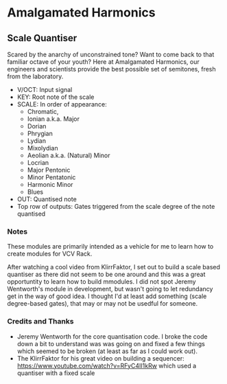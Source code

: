 # Amalgamated Harmonics

## Scale Quantiser

Scared by the anarchy of unconstrained tone? Want to come back to that familiar octave of your youth? Here at Amalgamated Harmonics, our engineers and scientists provide the best possible set of semitones, fresh from the laboratory. 

* V/OCT: Input signal
* KEY: Root note of the scale
* SCALE: In order of appearance:
	* Chromatic,
	* Ionian a.k.a. Major
	* Dorian
	* Phrygian
	* Lydian
	* Mixolydian
	* Aeolian a.k.a. (Natural) Minor
	* Locrian 
	* Major Pentonic 
	* Minor Pentatonic
	* Harmonic Minor
	* Blues
* OUT: Quantised note
* Top row of outputs: Gates triggered from the scale degree of the note quantised

### Notes

These modules are primarily intended as a vehicle for me to learn how to create modules for VCV Rack.   

After watching a cool video from KlirrFaktor, I set out to build a scale based quantiser as there did not seem to be one around and this was a great opportuntity to learn how to build mmodules. I did not spot Jeremy Wentworth's module in development, but wasn't going to let redundancy get in the way of good idea. I thought I'd at least add something (scale degree-based gates), that may or may not be usedful for someone.  

### Credits and Thanks

* Jeremy Wentworth for the core quantisation code. I broke the code down a bit to understand was was going on and fixed a few things which seemed to be broken (at least as far as I could work out). 
* The KlirrFaktor for his great video on building a sequencer: https://www.youtube.com/watch?v=RFyC4II1kRw which used a quantiser with a fixed scale  
